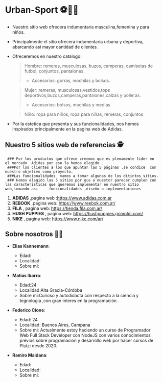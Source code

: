 #                   Urban-Sport ⚽🏀🏈
* Nuestro sitio web  ofrecera indumentaria masculina,femenina y para niños.
* Principalmente  el sitio  ofrecera indumentaria urbana y deportiva, abarcando asi mayor cantidad de clientes.
* Ofreceremos en nuestro catalogo:

    > Hombre: remeras, musculosas, buzos, camperas, camisetas de futbol, conjuntos, pantalones.
    > 
    >* Accesorios: gorras, mochilas y bolsos.

    > Mujer: remeras, musculosas,vestidos,tops deportivos,buzos,camperas,pantalones,calzas y polleras.
    > 
    >* Accesorios: bolsos, mochilas y medias.

    > Niño: ropa para niños, ropa para niñas, remeras, conjuntos

* Por la estetica que presenta y sus funcionalidades, nos hemos inspirados principalmente  en la pagina web de Adidas.

 ##                 Nuestro 5 sitios web de referencias 🕵

     ### Por los productos que ofrece creemos que es plenamente lider en el mercado  Adidas por eso la hemos elegido .
     ###Por los clientes a los que apuntan las 5 páginas ,se condice  con nuestro objetivo como proyecto.
     ###Las funcionalidades  vamos a tomar algunas de los ditintos sitios.
     ### Hemos elegido los 5 sitios por que a nuestor parecer cumplen con las caracteristicas que queremos implementar en nuestro sitio web,tomando asi     funcionalidades ,diseño o implementaciones
     
1. __ADIDAS__ ,pagina web :https://www.adidas.com.ar
2. __REBOOK__ ,pagina web: https://www.reebok.com.ar/
3. __FILA__ , pagina web: https://tienda.fila.com.ar/
4. __HUSH PUPPIES__ , pagina web: https://hushpuppies.grimoldi.com/
5. __NIKE__ , pagina web: https://www.nike.com/ar/


##                 Sobre nosotros 🤜🤛

* __Elias Kannemann__:
    * Edad:
    * Localidad:
    * Sobre mi:


* __Matias Ibarra__:
    * Edad:24
    * Localidad:Alta Gracia-Córdoba 
    * Sobre mi:Curioso y autodidacta con respecto a la ciencia y  tegnologia ,con gran interes en la programación.


* __Federico Cione__:
    * Edad: 24
    * Localidad: Buenos Aires, Campana
    * Sobre mi: Actualmente estoy haciendo un curso de Programador Web Full Stack Developer con NodeJS con
                varios conocimientos previos sobre programacion y desarrollo web por hacer cursos
                de Platzi desde 2020.

* __Ramiro Maidana__:
    * Edad:
    * Localidad:
    * Sobre mi:
